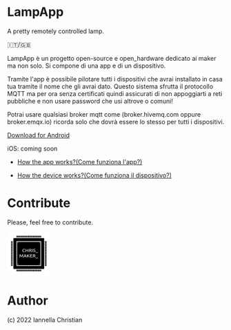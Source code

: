  # LampApp
A pretty remotely controlled lamp.

🇮🇹/🇬🇧



LampApp è un progetto open-source e open_hardware dedicato ai maker ma non solo.
Si compone di una app e di un dispositivo.

Tramite l'app è possibile pilotare tutti i dispositivi che avrai installato in casa tua tramite il nome che gli avrai dato.
Questo sistema sfrutta il protocollo MQTT ma per ora senza certificati quindi assicurati di non appoggiarti a reti pubbliche e non usare password
che usi altrove o comuni!

Potrai usare qualsiasi broker mqtt come (broker.hivemq.com oppure broker.emqx.io) ricorda solo che dovrà essere lo stesso per tutti i dispositivi.



[Download for Android](https://play.google.com/store/apps/details?id=com.lampapp.lampapp&hl=it&gl=IT) 

iOS: coming soon 


* [How the app works?(Come funziona l'app?)](https://github.com/ChristianIannella/LampApp/blob/main/LampApp_1.2/README.md)

* [How the device works?(Come funziona il dispositivo?)](https://github.com/ChristianIannella/LampApp/blob/main/LampApp%20device/README.md)

# Contribute
Please, feel free to contribute.


![Alt text](LampApp_1.2/images/Logo_100x100.png?raw=true "Title") 


# Author
(c) 2022 Iannella Christian
